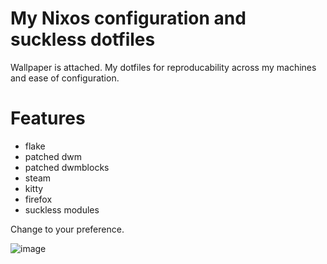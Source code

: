 # My Nixos configuration and suckless dotfiles

Wallpaper is attached. My dotfiles for reproducability across my machines and ease of configuration.

# Features
- flake
- patched dwm
- patched dwmblocks
- steam
- kitty
- firefox
- suckless modules

Change to your preference.

![image](https://github.com/user-attachments/assets/8a572648-0f7c-4c80-abdd-606261d26016)





